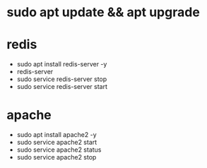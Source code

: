 # sudo apt update && apt upgrade

# redis
- sudo apt install redis-server -y
- redis-server
- sudo service redis-server stop
- sudo service redis-server start

# apache
- sudo apt install apache2 -y
- sudo service apache2 start
- sudo service apache2 status
- sudo service apache2 stop